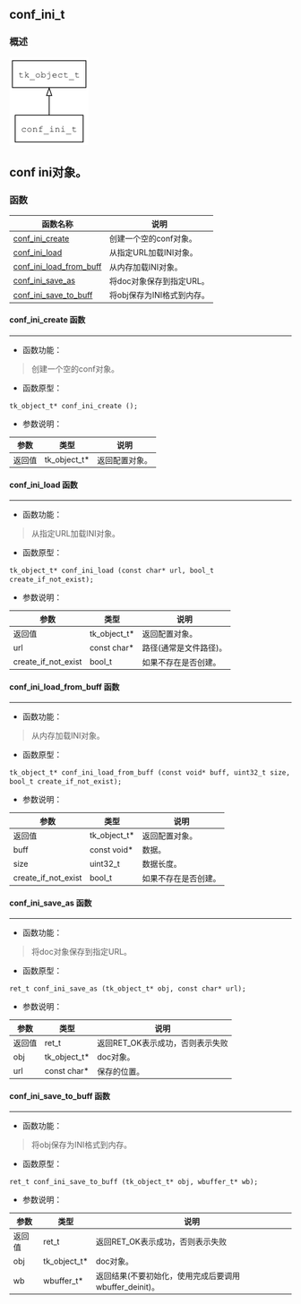 ## conf\_ini\_t
### 概述
![image](images/conf_ini_t_0.png)

conf ini对象。
----------------------------------
### 函数
<p id="conf_ini_t_methods">

| 函数名称 | 说明 | 
| -------- | ------------ | 
| <a href="#conf_ini_t_conf_ini_create">conf\_ini\_create</a> | 创建一个空的conf对象。 |
| <a href="#conf_ini_t_conf_ini_load">conf\_ini\_load</a> | 从指定URL加载INI对象。 |
| <a href="#conf_ini_t_conf_ini_load_from_buff">conf\_ini\_load\_from\_buff</a> | 从内存加载INI对象。 |
| <a href="#conf_ini_t_conf_ini_save_as">conf\_ini\_save\_as</a> | 将doc对象保存到指定URL。 |
| <a href="#conf_ini_t_conf_ini_save_to_buff">conf\_ini\_save\_to\_buff</a> | 将obj保存为INI格式到内存。 |
#### conf\_ini\_create 函数
-----------------------

* 函数功能：

> <p id="conf_ini_t_conf_ini_create">创建一个空的conf对象。

* 函数原型：

```
tk_object_t* conf_ini_create ();
```

* 参数说明：

| 参数 | 类型 | 说明 |
| -------- | ----- | --------- |
| 返回值 | tk\_object\_t* | 返回配置对象。 |
#### conf\_ini\_load 函数
-----------------------

* 函数功能：

> <p id="conf_ini_t_conf_ini_load">从指定URL加载INI对象。

* 函数原型：

```
tk_object_t* conf_ini_load (const char* url, bool_t create_if_not_exist);
```

* 参数说明：

| 参数 | 类型 | 说明 |
| -------- | ----- | --------- |
| 返回值 | tk\_object\_t* | 返回配置对象。 |
| url | const char* | 路径(通常是文件路径)。 |
| create\_if\_not\_exist | bool\_t | 如果不存在是否创建。 |
#### conf\_ini\_load\_from\_buff 函数
-----------------------

* 函数功能：

> <p id="conf_ini_t_conf_ini_load_from_buff">从内存加载INI对象。

* 函数原型：

```
tk_object_t* conf_ini_load_from_buff (const void* buff, uint32_t size, bool_t create_if_not_exist);
```

* 参数说明：

| 参数 | 类型 | 说明 |
| -------- | ----- | --------- |
| 返回值 | tk\_object\_t* | 返回配置对象。 |
| buff | const void* | 数据。 |
| size | uint32\_t | 数据长度。 |
| create\_if\_not\_exist | bool\_t | 如果不存在是否创建。 |
#### conf\_ini\_save\_as 函数
-----------------------

* 函数功能：

> <p id="conf_ini_t_conf_ini_save_as">将doc对象保存到指定URL。

* 函数原型：

```
ret_t conf_ini_save_as (tk_object_t* obj, const char* url);
```

* 参数说明：

| 参数 | 类型 | 说明 |
| -------- | ----- | --------- |
| 返回值 | ret\_t | 返回RET\_OK表示成功，否则表示失败 |
| obj | tk\_object\_t* | doc对象。 |
| url | const char* | 保存的位置。 |
#### conf\_ini\_save\_to\_buff 函数
-----------------------

* 函数功能：

> <p id="conf_ini_t_conf_ini_save_to_buff">将obj保存为INI格式到内存。

* 函数原型：

```
ret_t conf_ini_save_to_buff (tk_object_t* obj, wbuffer_t* wb);
```

* 参数说明：

| 参数 | 类型 | 说明 |
| -------- | ----- | --------- |
| 返回值 | ret\_t | 返回RET\_OK表示成功，否则表示失败 |
| obj | tk\_object\_t* | doc对象。 |
| wb | wbuffer\_t* | 返回结果(不要初始化，使用完成后要调用wbuffer\_deinit)。 |
